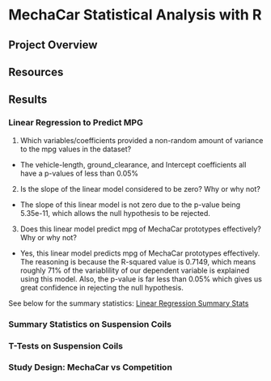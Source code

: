 # MechaCar Statistical Analysis with R

## Project Overview

## Resources

## Results

### Linear Regression to Predict MPG
1. Which variables/coefficients provided a non-random amount of variance to the mpg values in the dataset?
  - The vehicle-length, ground_clearance, and Intercept coefficients all have a p-values of less than 0.05%
2. Is the slope of the linear model considered to be zero? Why or why not?
  - The slope of this linear model is not zero due to the p-value being 5.35e-11, which allows the null hypothesis to be rejected.
3. Does this linear model predict mpg of MechaCar prototypes effectively? Why or why not?
  - Yes, this linear model predicts mpg of MechaCar prototypes effectively. The reasoning is because the R-squared value is 0.7149, which means roughly 71% of the variablility of our dependent variable is explained using this model. Also, the p-value is far less than 0.05% which gives us great confidence in rejecting the null hypothesis.

See below for the summary statistics:
[Linear Regression Summary Stats](Images/Lin_Reg_Summary.png)

### Summary Statistics on Suspension Coils

### T-Tests on Suspension Coils

### Study Design: MechaCar vs Competition

